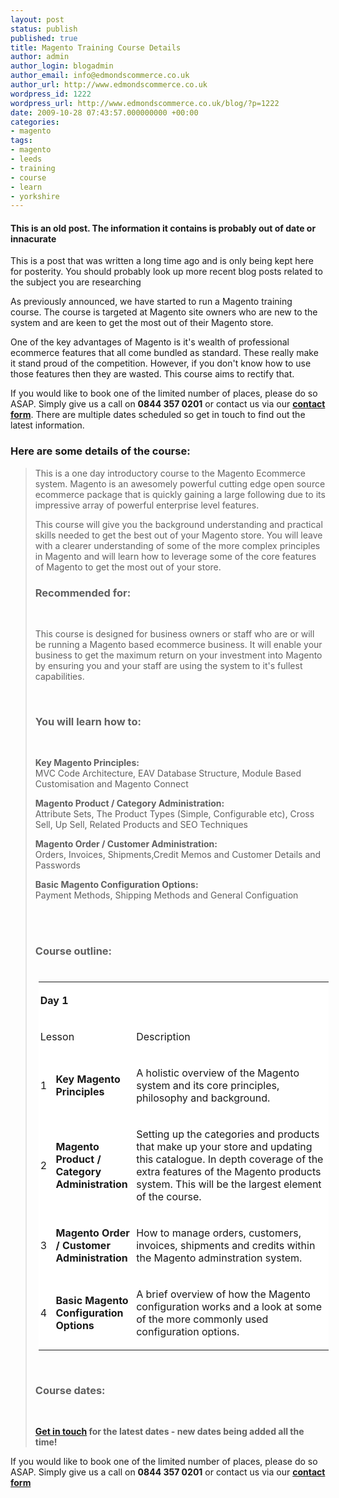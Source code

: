 ```yaml
---
layout: post
status: publish
published: true
title: Magento Training Course Details
author: admin
author_login: blogadmin
author_email: info@edmondscommerce.co.uk
author_url: http://www.edmondscommerce.co.uk
wordpress_id: 1222
wordpress_url: http://www.edmondscommerce.co.uk/blog/?p=1222
date: 2009-10-28 07:43:57.000000000 +00:00
categories:
- magento
tags:
- magento
- leeds
- training
- course
- learn
- yorkshire
---
```

<div class="oldpost"><h4>This is an old post. The information it contains is probably out of date or innacurate</h4>
<p>
This is a post that was written a long time ago and is only being kept here for posterity.
You should probably look up more recent blog posts related to the subject you are researching
</p>
</div>
As previously announced, we have started to run a Magento training course. The course is targeted at Magento site owners who are new to the system and are keen to get the most out of their Magento store.

One of the key advantages of Magento is it's wealth of professional ecommerce features that all come bundled as standard. These really make it stand proud of the competition. However, if you don't know how to use those features then they are wasted. This course aims to rectify that.

If you would like to book one of the limited number of places, please do so ASAP. Simply give us a call on <strong>0844 357 0201</strong> or contact us via our <strong><a href="http://www.edmondscommerce.co.uk/contact-about-magento-training.html">contact form</a></strong>. There are multiple dates scheduled so get in touch to find out the latest information.

<h3>Here are some details of the course:</h3>
<blockquote>
<p>This is a one day introductory course to the Magento Ecommerce system. Magento is an awesomely powerful cutting edge open source ecommerce package that is quickly gaining a large following due to its impressive array of powerful enterprise level features.</p>

<p>This course will give you the background understanding and practical skills needed to get the best out of your Magento store. You will leave with a clearer understanding of some of the more complex principles in Magento and will learn how to leverage some of the core features of Magento to get the most out of your store.</p>
				
<h3>Recommended for:</h3><br>
				<p>This course is designed for business owners or staff who are or will be running a Magento based ecommerce business. It will enable your business to get the maximum return on your investment into Magento by ensuring you and your staff are using the system to it's fullest capabilities.</p>
<p>&nbsp;</p>
<h3>You will learn how to:</h3><br>
				<p><strong>Key Magento Principles:</strong><br>MVC Code Architecture, EAV Database Structure, Module Based Customisation and Magento Connect</p>
<p><strong>Magento Product / Category Administration:</strong><br>Attribute Sets, The Product Types (Simple, Configurable etc), Cross Sell, Up Sell, Related Products and  SEO Techniques</p>
<p><strong>Magento Order / Customer Administration:</strong><br>Orders, Invoices, Shipments,Credit Memos and Customer Details and Passwords</p>
<p><strong>Basic Magento Configuration Options:</strong><br>Payment Methods, Shipping Methods and General Configuation</p>
<br><br><h3>Course outline:</h3><br>				
<style type="text/css">
table{
margin: 5px;
background: #8E96CF;
}
td{
margin:2px;
background: white;
padding: 3px;
}
</style>
				<table>
<tbody>
<tr>
<td colspan="3" width="454">
<p><strong>Day 1</strong></p>
</td>
</tr>
<tr>
<td colspan="2" width="142">

<p>Lesson</p>
</td>
<td width="312">
<p>Description</p>
</td>
</tr>
<tr>
<td width="19">
<p>1</p>
</td>
<td width="123">
<p><strong>Key Magento Principles</strong></p>
</td>

<td width="312">
<p>A holistic overview of   the Magento system and its core principles, philosophy and background.</p>
</td>
</tr>
<tr>
<td width="19">
<p>2</p>
</td>
<td width="123">
<p><strong>Magento Product /   Category Administration</strong></p>
</td>
<td width="312">
<p>Setting up the   categories and products that make up your store and updating this catalogue.   In depth coverage of the extra features of the Magento products system. This   will be the largest element of the course.</p>

</td>
</tr>
<tr>
<td width="19">
<p>3</p>
</td>
<td width="123">
<p><strong>Magento Order /   Customer Administration</strong></p>
</td>
<td width="312">
<p>How to manage orders,   customers, invoices, shipments and credits within the Magento adminstration   system.</p>
</td>
</tr>
<tr>

<td width="19">
<p>4</p>
</td>
<td width="123">
<p><strong>Basic Magento   Configuration Options</strong></p>
</td>
<td width="312">
<p>A brief overview of how   the Magento configuration works and a look at some of the more commonly used   configuration options.</p>
</td>
</tr>
</tbody>
</table>
<p>&nbsp;</p>
<h3>Course dates:</h3><br>
				<p><strong><a href="http://www.edmondscommerce.co.uk/contact-about-magento-training.html">Get in touch</a> for the latest dates - new dates being added all the time!</strong></p>
</blockquote>

If you would like to book one of the limited number of places, please do so ASAP. Simply give us a call on <strong>0844 357 0201</strong> or contact us via our <strong><a href="http://www.edmondscommerce.co.uk/contact-about-magento-training.html">contact form</a></strong>

